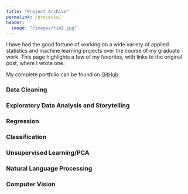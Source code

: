 ```yaml
---
title: "Project Archive"
permalink: /projects/
header:
  image: "/images/tim2.jpg"
---
```


I have had the good fortune of working on a wide variety of applied statistics and machine learning projects over the course of my graduate work. This page highlights a few of my favorites, with links to the original post, where I wrote one.

My complete portfolio can be found on [GitHub](https://github.com/clboetticher/). 

### Data Cleaning

### Exploratory Data Analysis and Storytelling

### Regression

### Classification

### Unsupervised Learning/PCA

### Natural Language Processing

### Computer Vision
